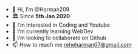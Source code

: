 - 👋 Hi, I’m @Harman209
- 🏛️ Since **5th Jan 2020**
- 👀 I’m interested in Coding and Youtube
- 🌱 I’m currently learning WebDev
- 💞️ I’m looking to collaborate on Github
- 📫 How to reach me reheharman07@gmail.com

<!---
Harman209/Harman209 is a ✨ special ✨ repository because its `README.md` (this file) appears on your GitHub profile.
You can click the Preview link to take a look at your changes.
--->
